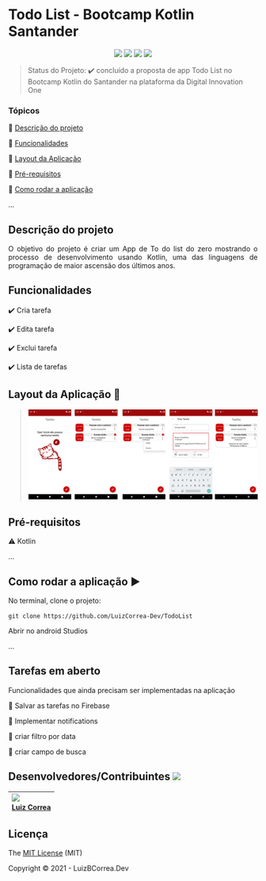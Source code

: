 <h1>Todo List - Bootcamp Kotlin Santander</h1> 

<p align="center">
  <img src="https://img.shields.io/static/v1?label=kotlin&message=language&color=blue&style=for-the-badge&logo=kotlin"/>  
  <img src="http://img.shields.io/static/v1?label=License&message=MIT&color=yellow&style=for-the-badge"/>
   <img src="http://img.shields.io/static/v1?label=STATUS&message=DESAFIO%20CONCLUÍDO&color=green&style=for-the-badge"/>
   <img src="http://img.shields.io/static/v1?label=NEWSTATUS&message=EM%20DESENVOLVIMENTO%20DE%20MELHORIAS&color=red&style=for-the-badge"/>
</p>


> Status do Projeto: :heavy_check_mark: concluído a proposta de app Todo List no Bootcamp Kotlin do Santander na plataforma da Digital Innovation One

### Tópicos 

:small_blue_diamond: [Descrição do projeto](#descrição-do-projeto)

:small_blue_diamond: [Funcionalidades](#funcionalidades)

:small_blue_diamond: [Layout da Aplicação](#funcionalidades)

:small_blue_diamond: [Pré-requisitos](#pré-requisitos)

:small_blue_diamond: [Como rodar a aplicação](#como-rodar-a-aplicação-arrow_forward)

... 



## Descrição do projeto 

<p align="justify">
  O objetivo do projeto é criar um App de To do list do zero mostrando o processo de desenvolvimento usando Kotlin, uma das linguagens de programação de maior ascensão dos últimos anos.
</p>


## Funcionalidades

:heavy_check_mark: Cria  tarefa  

:heavy_check_mark: Edita tarefa  

:heavy_check_mark: Exclui tarefa

:heavy_check_mark: Lista de tarefas  

## Layout da Aplicação :dash:

> ![](https://github.com/LuizCorrea-Dev/TodoList/blob/master/imagens/screenshot.png?raw=true)



## Pré-requisitos

:warning: Kotlin

...

## Como rodar a aplicação :arrow_forward:

No terminal, clone o projeto: 

```
git clone https://github.com/LuizCorrea-Dev/TodoList
```

Abrir no android Studios

... 


## Tarefas em aberto

Funcionalidades que ainda precisam ser implementadas na aplicação

:memo: Salvar as tarefas no Firebase 

:memo: Implementar notifications

:memo: criar filtro por data

:memo: criar campo de busca

## Desenvolvedores/Contribuintes <img src="https://octocat-generator-assets.githubusercontent.com/my-octocat-1625603696239.png" width=115>



| <img src="https://avatars.githubusercontent.com/u/63646335?v=4" width=115><br>[Luiz Correa](https://github.com/LuizCorrea-Dev) |
| :----------------------------------------------------------- |





## Licença 

The [MIT License]() (MIT)

Copyright :copyright: 2021 - LuizBCorrea.Dev
